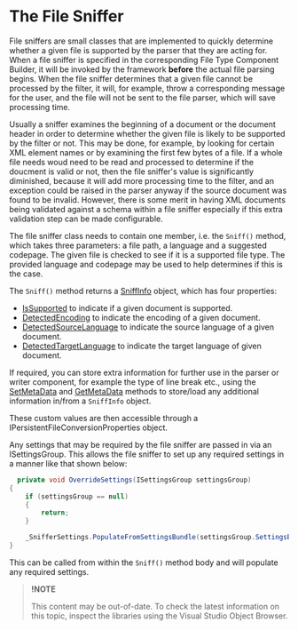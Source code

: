 The File Sniffer
==

File sniffers are small classes that are implemented to quickly determine whether a given file is supported by the parser that they are acting for. When a file sniffer is specified in the corresponding File Type Component Builder, it will be invoked by the framework **before** the actual file parsing begins. When the file sniffer determines that a given file cannot be processed by the filter, it will, for example, throw a corresponding message for the user, and the file will not be sent to the file parser, which will save processing time.

Usually a sniffer examines the beginning of a document or the document header in order to determine whether the given file is likely to be supported by the filter or not. This may be done, for example, by looking for certain XML element names or by examining the first few bytes of a file. If a whole file needs woud need to be read and processed to determine if the doucment is valid or not, then the file sniffer's value is significantly diminished, because it will add more processing time to the filter, and an exception could be raised in the parser anyway if the source document was found to be invalid. However, there is some merit in having XML documents being validated against a schema within a file sniffer especially if this extra validation step can be made configurable.

The file sniffer class needs to contain one member, i.e. the ```Sniff()``` method, which takes three parameters: a file path, a language and a suggested codepage. The given file is checked to see if it is a supported file type. The provided language and codepage may be used to help determines if this is the case.

The ```Sniff()``` method returns a [SniffInfo](../../api/filetypesupport/Sdl.FileTypeSupport.Framework.NativeApi.SniffInfo.yml) object, which has four properties:

* [IsSupported](../../api/filetypesupport/Sdl.FileTypeSupport.Framework.NativeApi.SniffInfo.yml) to indicate if a given document is supported.
* [DetectedEncoding](../../api/filetypesupport/Sdl.FileTypeSupport.Framework.NativeApi.SniffInfo.yml#Sdl_FileTypeSupport_Framework_NativeApi_SniffInfo_DetectedEncoding) to indicate the encoding of a given document.
* [DetectedSourceLanguage](../../api/filetypesupport/Sdl.FileTypeSuppo#Sdl_FileTypeSupport_Framework_NativeApi_SniffInfo_IsSupported.Framework.NativeApi.SniffInfo.yml#Sdl_FileTypeSupport_Framework_NativeApi_SniffInfo_DetectedSourceLanguage) to indicate the source language of a given document.
* [DetectedTargetLanguage](../../api/filetypesupport/Sdl.FileTypeSupport.Framework.NativeApi.SniffInfo.yml#Sdl_FileTypeSupport_Framework_NativeApi_SniffInfo_DetectedTargetLanguage) to indicate the target language of given document.

If required, you can store extra information for further use in the parser or writer component, for example the type of line break etc., using the [SetMetaData](../../api/filetypesupport/Sdl.FileTypeSupport.Framework.NativeApi.IMetaDataContainer.yml#Sdl_FileTypeSupport_Framework_NativeApi_IMetaDataContainer_SetMetaData_System_String_System_String_) and [GetMetaData](../../api/filetypesupport/Sdl.FileTypeSupport.Framework.NativeApi.IMetaDataContainer.yml#Sdl_FileTypeSupport_Framework_NativeApi_IMetaDataContainer_GetMetaData_System_String_) methods to store/load any additional information in/from a ```SniffInfo``` object.

These custom values are then accessible through a IPersistentFileConversionProperties object.

Any settings that may be required by the file sniffer are passed in via an ISettingsGroup. This allows the file sniffer to set up any required settings in a manner like that shown below:

```cs
  private void OverrideSettings(ISettingsGroup settingsGroup)
{
    if (settingsGroup == null)
    {
        return;
    }

    _SnifferSettings.PopulateFromSettingsBundle(settingsGroup.SettingsBundle, settingsGroup.Id);           
}
```

This can be called from within the ```Sniff()``` method body and will populate any required settings.

>**!NOTE**
>
> This content may be out-of-date. To check the latest information on this topic, inspect the libraries using the Visual Studio Object Browser.
